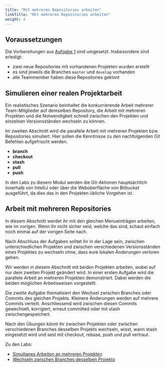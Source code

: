 ```yaml
---
title: "Mit mehreren Repositories arbeiten"
linkTitle: "Mit mehreren Repositories arbeiten"
weight: 4
---
```


## Voraussetzungen
Die Vorbereitungen aus [Aufgabe 1](../../../labs/git-vertiefung/01_team) sind umgesetzt. Insbesondere sind erledigt:

- zwei neue Repositories mit vorhandenen Projekten wurden erstellt
- es sind jeweils die Branches `master` und `develop` vorhanden
- alle Teammember haben diese Repositories geklont

## Simulieren einer realen Projektarbeit

Ein realistisches Szenario beinhaltet die konkurrierende Arbeit mehrerer Team-Mitglieder auf demselben
Repository, die Arbeit mit mehreren Projekten und die Notwendigkeit schnell zwischen den Projekten und
einzelnen Versionsständen wechseln zu können.

Im zweiten Abschnitt wird die parallele Arbeit mit mehreren Projekten bzw. Repositories simuliert.
Hier sollen die Kenntnisse zu den nachfolgenden Git Befehlen aufgefrischt werden.

- **branch**
- **checkout**
- **stash**
- **pull**
- **push**

In den Labs zu diesem Modul werden die Git-Aktionen hauptsächlich innerhalb von IntelliJ oder über 
die Weboberfläche von Bitbucket ausgeführt, da dies das in den Projekten übliche Vorgehen ist.

## Arbeit mit mehreren Repositories

In diesem Abschnitt werdet ihr mit den gleichen Menueinträgen arbeiten, wie im vorigen. Wenn ihr nicht
sicher seid, welche das sind, schaut einfach noch einmal auf der vorigen Seite nach. 

Nach Abschluss der Aufgaben solltet ihr in der Lage sein, zwischen unterschiedlichen Projekten und zwischen
verschiedenen Versionsständen eines Projektes zu wechseln ohne, dass eure lokalen Änderungen verloren gehen.

Wir werden in diesem Abschnitt mit beiden Projekten arbeiten, wobei auf nur dem zweiten Projekt 
geändert wird. In einer ersten Aufgabe wird die parallele Arbeit an mehreren Projekten demonstriert.
Dabei werden die beiden möglichen Arbeitsweisen vorgestellt.
 
Die zweite Aufgabe thematisiert den Wechsel zwischen Branches oder Commits des gleichen Projekts.
Kleinere Änderungen werden auf mehrere Commits verteilt. Anschliessend wird zwischen diesen Commits
gewechselt, korrigiert, erneut committed oder mit stash zwischengespeichert.

Nach den Übungen könnt ihr zwischen Projekten oder zwischen verschiedenen Branches desselben Projekts
wechseln, wisst, wann stash eingesetzt wird und seid mit checkout, rebase, push und pull vertraut.

Zu den Labs:
- [Simultanes Arbeiten an mehreren Projekten](../../../labs/git-vertiefung/05_project-switch)
- [Wechseln zwischen Branches desselben Projekts](../../../labs/git-vertiefung/06_branch-switch)

